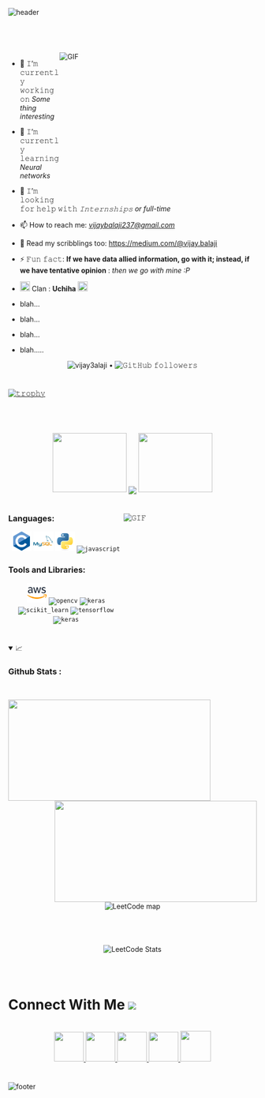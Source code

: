 ![header](https://github.com/Vijay3alaji/img/blob/main/Game%20Day%20Livestream%20(1).png)

<h1 align="center">
   <a target="_blank">
  </a>
  <a target="_blank">
  </a>
</h1>
<br/>
<br/>
<a target="_blank">
  <img align="right" height="300" width="400" alt="GIF" src="https://media.giphy.com/media/MKorKFj0Muz4P0CI7D/giphy.gif?cid=ecf05e471mhb2mai0ogy96e9sunhd6gjslvud3hv4ux46xbh&rid=giphy.gif&ct=g">
</a>

- 🔭 𝙸’𝚖 𝚌𝚞𝚛𝚛𝚎𝚗𝚝𝚕𝚢 𝚠𝚘𝚛𝚔𝚒𝚗𝚐 𝚘𝚗 *Some thing interesting*
- 🌱 𝙸’𝚖 𝚌𝚞𝚛𝚛𝚎𝚗𝚝𝚕𝚢 𝚕𝚎𝚊𝚛𝚗𝚒𝚗𝚐 *Neural networks*
- 🤔 𝙸’𝚖 𝚕𝚘𝚘𝚔𝚒𝚗𝚐 𝚏𝚘𝚛 𝚑𝚎𝚕𝚙 𝚠𝚒𝚝𝚑 *𝙸𝚗𝚝𝚎𝚛𝚗𝚜𝚑𝚒𝚙𝚜 or full-time*
- 📫 How to reach me: *vijaybalaji237@gmail.com*
- 📑 Read my scribblings too: https://medium.com/@vijay.balaji

- ⚡ 𝙵𝚞𝚗 𝚏𝚊𝚌𝚝: **If we have data allied information, go with it; instead, if we have tentative opinion** : *then we go with mine :P*
- <img src="https://github.com/Vijay3alaji/img/blob/main/house.png" width="20px" height="20px"/> Clan : **Uchiha** <img width="20px" height="20px" src="https://github.com/Vijay3alaji/img/blob/main/pngwing.com%20(1).png">
- blah...
- blah...
- blah...
- blah.....

  

<p align="center"> 
  <img src="https://komarev.com/ghpvc/?username=vijay3alaji&label=Profile%20views&color=0e75b6&style=flat" alt="vijay3alaji" /> • 
  <img alt="𝙶𝚒𝚝𝙷𝚞𝚋 𝚏𝚘𝚕𝚕𝚘𝚠𝚎𝚛𝚜" src="https://img.shields.io/github/followers/Vijay3alaji?label=Followers&style=social">
</p>

#
[![𝚝𝚛𝚘𝚙𝚑𝚢](https://github-profile-trophy.vercel.app/?username=Vijay3alaji&column=8&margin-w=15&margin-h=15&no-bg=true&no-frame=true&theme=juicyfresh)](https://github.com/Vijay3alaji)

#
<br>
<p align="center">
  <a>
    <img height="120" width="150" src="https://github.com/Vijay3alaji/img/blob/main/left.png">
    <img align="center" src="https://github-readme-streak-stats.herokuapp.com/?user=Vijay3alaji&theme=dark&hide_border=true"/>
    <img height="120" width="150" src="https://github.com/Vijay3alaji/img/blob/main/right1.png">
  </a>
</p>

#

<a target="_blank"><img align="right" height="220" width="270" alt="𝙶𝙸𝙵" src=https://github.com/Vijay3alaji/img/blob/main/giphy%20(1).gif></a>


<div>
   <h3>Languages:</h3>
</div>
<div align = "center">
<code><img height="40" width="40" src="https://raw.githubusercontent.com/devicons/devicon/master/icons/c/c-original.svg" alt="c"></code>
<code><img height="40" width="40" src="https://raw.githubusercontent.com/devicons/devicon/master/icons/mysql/mysql-original-wordmark.svg" alt="MySQL"></code>
<code><img height="40" width="40" src="https://raw.githubusercontent.com/devicons/devicon/master/icons/python/python-original.svg" alt="python"></code>
<code><img width="48" height="48" src="https://img.icons8.com/fluency/48/javascript.png" alt="javascript"/></code>
</div>


<div>
   <h3>Tools and Libraries:</h3>
</div>
<div align = "center">
<code><img height="40" width="40" src="https://raw.githubusercontent.com/devicons/devicon/master/icons/amazonwebservices/amazonwebservices-original-wordmark.svg" alt="aws"></code>
<code><img height="40" width="40" src="https://www.vectorlogo.zone/logos/opencv/opencv-icon.svg" alt="opencv"></code>
<code><img width="40" height="40" src="https://img.icons8.com/material-outlined/48/000000/keras.png" alt="keras"/></code>
<code><img height="40" width="40" src="https://upload.wikimedia.org/wikipedia/commons/0/05/Scikit_learn_logo_small.svg" alt="scikit_learn"></code>
<code><img height="40" width="40" src="https://www.vectorlogo.zone/logos/tensorflow/tensorflow-icon.svg" alt="tensorflow"></code>
<code><img width="40" height="40" src="https://img.icons8.com/material-outlined/48/000000/keras.png" alt="keras"/></code>
</div>


#
<details open="">
<summary>
  <g-emoji class="g-emoji" alias="chart_with_upwards_trend" fallback-src="https://github.githubassets.com/images/icons/emoji/unicode/1f4c8.png">📈</g-emoji>
  <h3>Github Stats : </h3>
</summary>
<br>

<p align="left">
  <a href="https://github.com/Vijay3alaji">
    <img align="center" height="205px" width="410px" src="https://github-readme-stats.vercel.app/api?username=Vijay3alaji&show_icons=true&hide_border=true&title_color=94b4a4&amp&icon_color=FFFFFF&amp&text_color=FFFFFF&amp&bg_color=000000&count_private=true&include_all_commits=true"/>
  </a>
  <a href="https://github.com/Vijay3alaji">
    <img align="right" height="205px" width="410px" src="https://github-readme-stats.vercel.app/api/top-langs/?username=Vijay3alaji&text_color=FFFFFF&bg_color=000000&title_color=94b4a4&langs_count=15&layout=compact&hide_border=true" />
  </a>
   <div align="center";>
<a>
  <img src="https://github-readme-activity-graph.vercel.app/graph?username=Vijay3alaji&bg_color=000000&color=b000f0&line=ffffff&point=ae00ff&area=true&hide_border=true" alt="LeetCode map">
</a>
</div>
</p>
</details>
<br>


#
<p align="center">
  <img src="https://leetcard.jacoblin.cool/vijay_579?theme=nord&font=ABeeZee" alt="LeetCode Stats">
</p>
<br>
<br>



<h1>
  Connect With Me
  <a target="_blank">
    <img src="https://github.com/Vijay3alaji/img/blob/main/Handshake.gif" height="25px" style="max-width:100%;">
  </a>
</h1>

<p align="center">
  <br>
  <a href="https://www.linkedin.com/in/vijay-balajim/" target="_blank">
    <code><img height="60" width="60" src="https://raw.githubusercontent.com/rahuldkjain/github-profile-readme-generator/master/src/images/icons/Social/linked-in-alt.svg"></code>
  </a>
  <a href="https://kaggle.com/https://www.kaggle.com/vjiayb" target="_blank">
    <code><img  height="60" width="60" src="https://raw.githubusercontent.com/rahuldkjain/github-profile-readme-generator/master/src/images/icons/Social/kaggle.svg"></code>
  </a>
  <a href="https://www.instagram.com/_.vijayy_/" target="_blank">
    <code><img height="60" width="60" src="https://raw.githubusercontent.com/rahuldkjain/github-profile-readme-generator/master/src/images/icons/Social/instagram.svg"/></code>
  </a>
  <a href="https://twitter.com/vija_y_" target="_blank">
    <code><img height="60" width="60" src="https://raw.githubusercontent.com/rahuldkjain/github-profile-readme-generator/master/src/images/icons/Social/twitter.svg"/></code>
  </a>
  <a href="https://www.hackerrank.com/https://www.hackerrank.com/vijaybalajim">
    <code><img src="https://raw.githubusercontent.com/rahuldkjain/github-profile-readme-generator/master/src/images/icons/Social/hackerrank.svg" height="62" width="62"></code>
  </a>     
</p>


#
![footer](https://github.com/Vijay3alaji/img/blob/main/footer.png)
